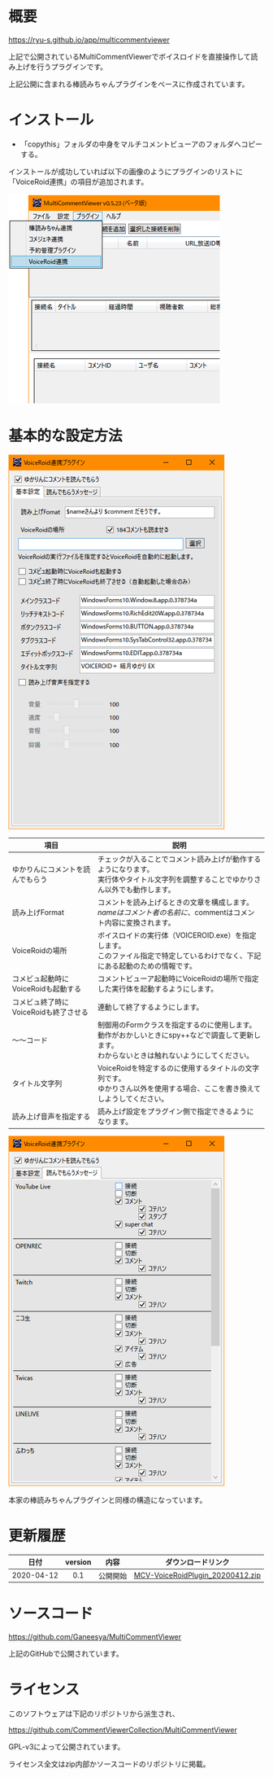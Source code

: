 # 概要

https://ryu-s.github.io/app/multicommentviewer

上記で公開されているMultiCommentViewerでボイスロイドを直接操作して読み上げを行うプラグインです。

上記公開に含まれる棒読みちゃんプラグインをベースに作成されています。

# インストール

* 「copythis」フォルダの中身をマルチコメントビューアのフォルダへコピーする。

インストールが成功していれば以下の画像のようにプラグインのリストに「VoiceRoid連携」の項目が追加されます。

![インストール済みの様子](installed.png)

# 基本的な設定方法

![設定１](setting1.png)

|項目|説明|
|--|--|
|ゆかりんにコメントを読んでもらう|チェックが入ることでコメント読み上げが動作するようになります。<br>実行体やタイトル文字列を調整することでゆかりさん以外でも動作します。|
|読み上げFormat|コメントを読み上げるときの文章を構成します。<br>$nameはコメント者の名前に、$commentはコメント内容に変換されます。|
|VoiceRoidの場所|ボイスロイドの実行体（VOICEROID.exe）を指定します。<br>このファイル指定で特定しているわけでなく、下記にある起動のための情報です。|
|コメビュ起動時にVoiceRoidも起動する|コメントビューア起動時にVoiceRoidの場所で指定した実行体を起動するようにします。|
|コメビュ終了時にVoiceRoidも終了させる|連動して終了するようにします。|
|～～コード|制御用のFormクラスを指定するのに使用します。<br>動作がおかしいときにspy++などで調査して更新します。<br>わからないときは触れないようにしてください。|
|タイトル文字列|VoiceRoidを特定するのに使用するタイトルの文字列です。<br>ゆかりさん以外を使用する場合、ここを書き換えてしようしてください。|
|読み上げ音声を指定する|読み上げ設定をプラグイン側で指定できるようになります。|

![設定２](setting2.png)

本家の棒読みちゃんプラグインと同様の構造になっています。

# 更新履歴

|日付|version|内容|ダウンロードリンク|
|:--:|:--:|--|--|
|2020-04-12|0.1|公開開始|[MCV-VoiceRoidPlugin_20200412.zip](https://ganeesya.github.io/SupportPage/dl/mcv_voiceroid_plugin/VoiceRoidPlugin_20200412.zip)|


# ソースコード

https://github.com/Ganeesya/MultiCommentViewer

上記のGitHubで公開されています。

# ライセンス

このソフトウェアは下記のリポジトリから派生され、

https://github.com/CommentViewerCollection/MultiCommentViewer

GPL-v3によって公開されています。

ライセンス全文はzip内部かソースコードのリポジトリに掲載。